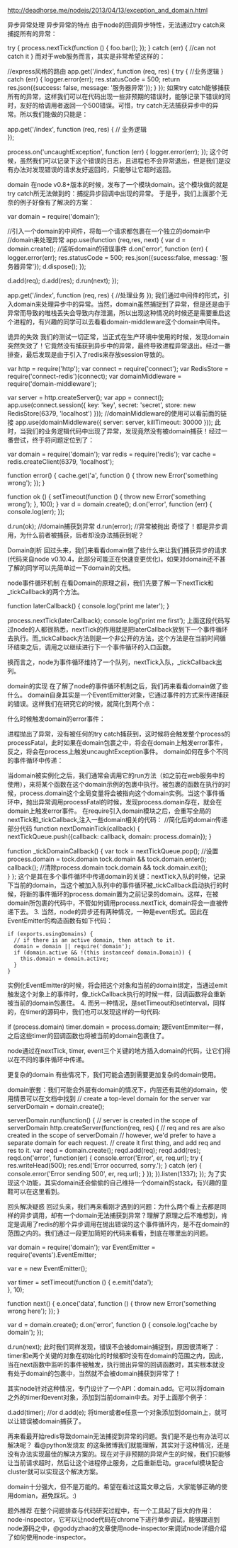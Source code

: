 http://deadhorse.me/nodejs/2013/04/13/exception_and_domain.html

异步异常处理
异步异常的特点
由于node的回调异步特性，无法通过try catch来捕捉所有的异常：

try {
  process.nextTick(function () {
    foo.bar();
  });
} catch (err) {
  //can not catch it
}
而对于web服务而言，其实是非常希望这样的：

//express风格的路由
app.get('/index', function (req, res) {
  try {
    //业务逻辑
  } catch (err) {
    logger.error(err);
    res.statusCode = 500;
    return res.json({success: false, message: '服务器异常'});
  }
});
如果try catch能够捕获所有的异常，这样我们可以在代码出现一些非预期的错误时，能够记录下错误的同时，友好的给调用者返回一个500错误。可惜，try catch无法捕获异步中的异常。所以我们能做的只能是：

app.get('/index', function (req, res) {
  // 业务逻辑  
});

process.on('uncaughtException', function (err) {
  logger.error(err);
});
这个时候，虽然我们可以记录下这个错误的日志，且进程也不会异常退出，但是我们是没有办法对发现错误的请求友好返回的，只能够让它超时返回。

domain
在node v0.8+版本的时候，发布了一个模块domain。这个模块做的就是try catch所无法做到的：捕捉异步回调中出现的异常。
于是乎，我们上面那个无奈的例子好像有了解决的方案：

var domain = require('domain');

//引入一个domain的中间件，将每一个请求都包裹在一个独立的domain中
//domain来处理异常
app.use(function (req,res, next) {
  var d = domain.create();
  //监听domain的错误事件
  d.on('error', function (err) {
    logger.error(err);
    res.statusCode = 500;
    res.json({sucess:false, messag: '服务器异常'});
    d.dispose();
  });

  d.add(req);
  d.add(res);
  d.run(next);
});

app.get('/index', function (req, res) {
  //处理业务
});
我们通过中间件的形式，引入domain来处理异步中的异常。当然，domain虽然捕捉到了异常，但是还是由于异常而导致的堆栈丢失会导致内存泄漏，所以出现这种情况的时候还是需要重启这个进程的，有兴趣的同学可以去看看domain-middleware这个domain中间件。

诡异的失效
我们的测试一切正常，当正式在生产环境中使用的时候，发现domain突然失效了！它竟然没有捕获到异步中的异常，最终导致进程异常退出。经过一番排查，最后发现是由于引入了redis来存放session导致的。

var http = require('http');
var connect = require('connect');
var RedisStore = require('connect-redis')(connect);
var domainMiddleware = require('domain-middleware');

var server = http.createServer();
var app = connect();
app.use(connect.session({
  key: 'key',
  secret: 'secret',
  store: new RedisStore(6379, 'localhost')
}));
//domainMiddleware的使用可以看前面的链接
app.use(domainMiddleware({
  server: server,
  killTimeout: 30000
}));
此时，当我们的业务逻辑代码中出现了异常，发现竟然没有被domain捕获！经过一番尝试，终于将问题定位到了：

var domain = require('domain');
var redis = require('redis');
var cache = redis.createClient(6379, 'localhost');

function error() {
  cache.get('a', function () {
    throw new Error('something wrong');
  });
}

function ok () {
  setTimeout(function () {
    throw new Error('something wrong');
  }, 100);
}
var d = domain.create();
d.on('error', function (err) {
  console.log(err);
});

d.run(ok);    //domain捕获到异常
d.run(error); //异常被抛出
奇怪了！都是异步调用，为什么前者被捕获，后者却没办法捕获到呢？

Domain剖析
回过头来，我们来看看domain做了些什么来让我们捕获异步的请求(代码来自node v0.10.4，此部分可能正在快速变更优化)。如果对domain还不甚了解的同学可以先简单过一下domain的文档。

node事件循环机制
在看Domain的原理之前，我们先要了解一下nextTick和_tickCallback的两个方法。

function laterCallback() {
  console.log('print me later');
}

process.nextTick(laterCallback);
console.log('print me first');
上面这段代码写过node的人都很熟悉，nextTick的作用就是把laterCallback放到下一个事件循环去执行。而_tickCallback方法则是一个非公开的方法，这个方法是在当前时间循环结束之后，调用之以继续进行下一个事件循环的入口函数。

换而言之，node为事件循环维持了一个队列，nextTick入队，_tickCallback出列。

domain的实现
在了解了node的事件循环机制之后，我们再来看看domain做了些什么。
domain自身其实是一个EventEmitter对象，它通过事件的方式来传递捕获的错误。这样我们在研究它的时候，就简化到两个点：

什么时候触发domain的error事件：

进程抛出了异常，没有被任何的try catch捕获到，这时候将会触发整个process的processFatal，此时如果在domain包裹之中，将会在domain上触发error事件，反之，将会在process上触发uncaughtException事件。
domain如何在多个不同的事件循环中传递：

当domain被实例化之后，我们通常会调用它的run方法（如之前在web服务中的使用），来将某个函数在这个domain示例的包裹中执行。被包裹的函数在执行的时候，process.domain这个全局变量将会被指向这个domain实例。当这个事件循环中，抛出异常调用processFatal的时候，发现process.domain存在，就会在domain上触发error事件。
在require引入domain模块之后，会重写全局的nextTick和_tickCallback,注入一些domain相关的代码：
//简化后的domain传递部分代码
function nextDomainTick(callback) {
  nextTickQueue.push({callback: callback, domain: process.domain});
}

function _tickDomainCallback() {
  var tock = nextTickQueue.pop();
  //设置process.domain = tock.domain
  tock.domain && tock.domain.enter();
  callback();
  //清除process.domain
  tock.domain && tock.domain.exit();        
  }
};
这个是其在多个事件循环中传递domain的关键：nextTick入队的时候，记录下当前的domain，当这个被加入队列中的事件循环被_tickCallback启动执行的时候，将新的事件循环的process.domain置为之前记录的domain。这样，在被domain所包裹的代码中，不管如何调用process.nextTick, domain将会一直被传递下去。
3. 当然，node的异步还有两种情况，一种是event形式。因此在EventEmitter的构造函数有如下代码：

    if (exports.usingDomains) {
      // if there is an active domain, then attach to it.
      domain = domain || require('domain');
      if (domain.active && !(this instanceof domain.Domain)) {
        this.domain = domain.active;
      }
    }
实例化EventEmitter的时候，将会把这个对象和当前的domain绑定，当通过emit触发这个对象上的事件时，像_tickCallback执行的时候一样，回调函数将会重新被当前的domain包裹住。
4. 而另一种情况，是setTimeout和setInterval，同样的，在timer的源码中，我们也可以发现这样的一句代码:

   if (process.domain) timer.domain = process.domain;
跟EventEmmiter一样，之后这些timer的回调函数也将被当前的domain包裹住了。

node通过在nextTick, timer, event三个关键的地方插入domain的代码，让它们得以在不同的事件循环中传递。

更复杂的domain
有些情况下，我们可能会遇到需要更加复杂的domain使用。

domain嵌套：我们可能会外层有domain的情况下，内层还有其他的domain，使用情景可以在文档中找到
// create a top-level domain for the server
var serverDomain = domain.create();

serverDomain.run(function() {
  // server is created in the scope of serverDomain
  http.createServer(function(req, res) {
    // req and res are also created in the scope of serverDomain
    // however, we'd prefer to have a separate domain for each request.
    // create it first thing, and add req and res to it.
    var reqd = domain.create();
    reqd.add(req);
    reqd.add(res);
    reqd.on('error', function(er) {
      console.error('Error', er, req.url);
      try {
        res.writeHead(500);
        res.end('Error occurred, sorry.');
      } catch (er) {
        console.error('Error sending 500', er, req.url);
      }
    });
  }).listen(1337);
});
为了实现这个功能，其实domain还会偷偷的自己维持一个domain的stack，有兴趣的童鞋可以在这里看到。

回头解决疑惑
回过头来，我们再来看刚才遇到的问题：为什么两个看上去都是同样的异步调用，却有一个domain无法捕获到异常？理解了原理之后不难想到，肯定是调用了redis的那个异步调用在抛出错误的这个事件循环内，是不在domain的范围之内的。我们通过一段更加简短的代码来看看，到底在哪里出的问题。

var domain = require('domain');
var EventEmitter = require('events').EventEmitter;

var e = new EventEmitter();

var timer = setTimeout(function () {
  e.emit('data');  
}, 10);

function next() {
  e.once('data', function () {
    throw new Error('something wrong here');
  });
}

var d = domain.create();
d.on('error', function () {
  console.log('cache by domain');
});

d.run(next);
此时我们同样发现，错误不会被domain捕捉到，原因很清晰了：timer和e两个关键的对象在初始化的时候都时没有在domain的范围之内，因此，当在next函数中监听的事件被触发，执行抛出异常的回调函数时，其实根本就没有处于domain的包裹中，当然就不会被domain捕获到异常了！

其实node针对这种情况，专门设计了一个API：domain.add。它可以将domain之外的timer和event对象，添加到当前domain中去。对于上面那个例子：

d.add(timer);
//or
d.add(e);
将timer或者e任意一个对象添加到domain上，就可以让错误被domain捕获了。

再来看最开始redis导致domain无法捕捉到异常的问题。我们是不是也有办法可以解决呢？
看@python发烧友 的这条微博我们就能理解，其实对于这种情况，还是没有办法实现最佳的解决方案的。现在对于非预期的异常产生的时候，我们只能够让当前请求超时，然后让这个进程停止服务，之后重新启动。graceful模块配合cluster就可以实现这个解决方案。

domain十分强大，但不是万能的。希望在看过这篇文章之后，大家能够正确的使用domian，避免踩坑。:)

题外推荐
在整个问题排查与代码研究过程中，有一个工具起了巨大的作用：node-inspector，它可以让node代码在chrome下进行单步调试，能够跟进到node源码之中，@goddyzhao的文章使用node-inspector来调试node详细介绍了如何使用node-inspector。